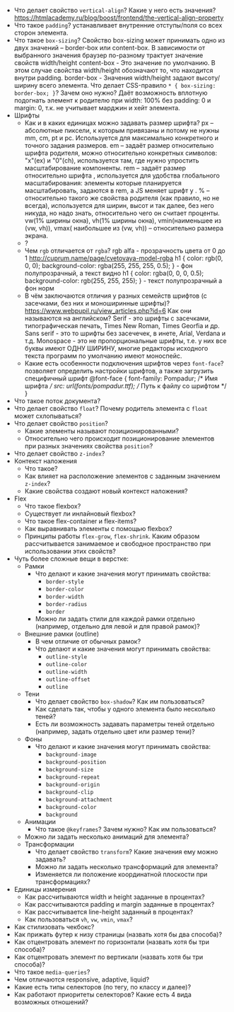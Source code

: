 * Что делает свойство `vertical-align`? Какие у него есть значения? https://htmlacademy.ru/blog/boost/frontend/the-vertical-align-property
* Что такое `padding`? устанавливает внутренние отступы/поля со всех сторон элемента.
* Что такое `box-sizing`? Свойство box-sizing может принимать одно из двух значений – border-box или content-box. В зависимости от выбранного значения браузер по-разному трактует значение свойств width/height
content-box - Это значение по умолчанию. В этом случае свойства width/height обозначают то, что находится внутри padding.
border-box - Значения width/height задают высоту/ширину всего элемента.
 Что делает CSS-правило `* { box-sizing: border-box; }`?
 Зачем оно нужно? Даёт возможность вплотную подогнать элемент к родителю при width: 100% без padding: 0 и margin: 0, т.к. не учитывает марджин и хейт элемента.
* Шрифты
  * Как и в каких единицах можно задавать размер шрифта?
  px – абсолютные пиксели, к которым привязаны и потому не нужны mm, cm, pt и pc. Используется для максимально конкретного и точного задания размеров.
  em – задаёт размер относительно шрифта родителя, можно относительно конкретных символов: "x"(ex) и "0"(ch), используется там, где нужно упростить масштабирование компоненты.
rem – задаёт размер относительно шрифта <html>, используется для удобства глобального масштабирования: элементы которые планируется масштабировать, задаются в rem, а JS меняет шрифт у <html>.
% – относительно такого же свойства родителя (как правило, но не всегда), используется для ширин, высот и так далее, без него никуда, но надо знать, относительно чего он считает проценты.
vw(1% ширины окна), vh(1% ширины окна), vmin(наименьшее из (vw, vh)), vmax( наибольшее из (vw, vh)) – относительно размера экрана.
  *  ?
  * Чем `rgb` отличается от `rgba`? rgb alfa - прозрачность цвета от 0 до 1 http://cuprum.name/page/cvetovaya-model-rgba
  h1 {
    color: rgb(0, 0, 0);
    background-color: rgba(255, 255, 255, 0.5);
} - фон полупрозрачный, а текст видно
h1 {
    color: rgba(0, 0, 0, 0.5);
    background-color: rgb(255, 255, 255);
} - текст полупрозрачный а фон норм
  * В чём заключаются отличия у разных семейств шрифтов (с засечками, без них и моноширинные шрифты)?https://www.webpupil.ru/view_articles.php?id=6 Как они называются на английском? Serif - это шрифты с засечками, типографическая печать, Times New Roman, Times Georfia и др. Sans serif - это то шрифты без засечечек, в инете, Arial, Verdana и т.д. Monospace - это не пропорциональные шрифты, т.е. у них все буквы имеют ОДНУ ШИРИНУ, многие редакторы исходного текста программ по умолчанию имеют моноспейс.
  * Какие есть особенности подключения шрифтов через `font-face`? позволяет определить настройки шрифтов, а также загрузить специфичный шрифт
     @font-face {
    font-family: Pompadur; /* Имя шрифта */
    src: url(fonts/pompadur.ttf); /* Путь к файлу со шрифтом */
   }
* Что такое поток документа?
* Что делает свойство `float`? Почему родитель элемента с `float` может схлопываться?
* Что делает свойство `position`?
  * Какие элементы называют позиционированными?
  * Относительно чего происходит позиционирование элементов при разных значениях свойства `position`?
* Что делает свойство `z-index`?
* Контекст наложения
  * Что такое?
  * Как влияет на расположение элементов с заданным значением `z-index`?
  * Какие свойства создают новый контекст наложения?
* Flex
  * Что такое flexbox?
  * Существует ли инлайновый flexbox?
  * Что такое flex-container и flex-items?
  * Как выравнивать элементы с помощью flexbox?
  * Принципы работы `flex-grow`, `flex-shrink`. Каким образом рассчитывается занимаемое и свободное пространство при использовании этих свойств?
* Чуть более сложные вещи в верстке:
  * Рамки
    * Что делают и какие значения могут принимать свойства:
      * `border-style`
      * `border-color`
      * `border-width`
      * `border-radius`
      * `border`
    * Можно ли задать стили для каждой рамки отдельно (например, отдельно для левой и для правой рамок)?
  * Внешние рамки (outline)
    * В чем отличие от обычных рамок?
    * Что делают и какие значения могут принимать свойства:
      * `outline-style`
      * `outline-color`
      * `outline-width`
      * `outline-offset`
      * `outline`
  * Тени
    * Что делает свойство `box-shadow`? Как им пользоваться?
    * Как сделать так, чтобы у одного элемента было несколько теней?
    * Есть ли возможность задавать параметры теней отдельно (например, задать отдельно цвет или размер тени)?
  * Фоны
    * Что делают и какие значения могут принимать свойства:
      * `background-image`
      * `background-position`
      * `background-size`
      * `background-repeat`
      * `background-origin`
      * `background-clip`
      * `background-attachment`
      * `background-color`
      * `background`
  * Анимации
    * Что такое `@keyframes`? Зачем нужно? Как им пользоваться?
   * Можно ли задать несколько анимаций для элемента?
  * Трансформации
    * Что делает свойство `transform`? Какие значения ему можно задавать?
    * Можно ли задать несколько трансформаций для элемента?
    * Изменяется ли положение координатной плоскости при трансформациях?
* Единицы измерения
  * Как рассчитываются width и height заданные в процентах?
  * Как рассчитываются padding и margin заданные в процентах?
  * Как рассчитывается line-height заданный в процентах?
  * Как пользоваться `vh`, `vw`, `vmin`, `vmax`?
* Как стилизовать чекбокс?
* Как прижать футер к низу страницы (назвать хотя бы два способа)?
* Как отцентровать элемент по горизонтали (назвать хотя бы три способа)?
* Как отцентровать элемент по вертикали (назвать хотя бы три способа)?
* Что такое `media-queries`?
* Чем отличаются responsive, adaptive, liquid?
* Какие есть типы селекторов (по тегу, по классу и далее)?
* Как работают приоритеты селекторов? Какие есть 4 вида возможных отношений?